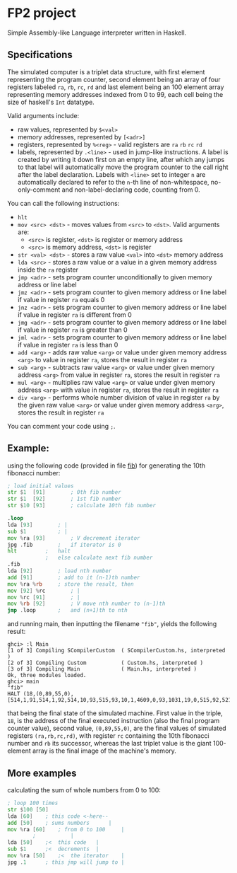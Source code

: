 # FP2 project
Simple Assembly-like Language interpreter written in Haskell.

## Specifications
The simulated computer is a triplet data structure, with first element representing the program counter, second element being an array of four registers labeled `ra`, `rb`, `rc`, `rd` and last element being an 100 element array representing memory addresses indexed from 0 to 99, each cell being the size of haskell's `Int` datatype.

Valid arguments include:
- raw values, represented by `$<val>`
- memory addresses, represented by `[<adr>]`
- registers, represented by `%<reg>` - valid registers are `ra` `rb` `rc` `rd`
- labels, represented by `.<line>` - used in jump-like instructions. A label is created by writing it down first on an empty line, after which any jumps to that label will automatically move the program counter to the call right after the label declaration. Labels with `<line>` set to integer `n` are automatically declared to refer to the `n`-th line of non-whitespace, no-only-comment and non-label-declaring code, counting from 0.

You can call the following instructions:
- `hlt`
- `mov <src> <dst>` - moves values from `<src>` to `<dst>`. Valid arguments are:
  - `<src>` is register, `<dst>` is register or memory address
  - `<src>` is memory address, `<dst>` is register
- `str <val> <dst>` - stores a raw value `<val>` into `<dst>` memory address
- `lda <src>` - stores a raw value or a value in a given memory address inside the `ra` register
- `jmp <adr>` - sets program counter unconditionally to given memory address or line label
- `jmz <adr>` - sets program counter to given memory address or line label if value in register `ra` equals 0
- `jnz <adr>` - sets program counter to given memory address or line label if value in register `ra` is different from 0
- `jmg <adr>` - sets program counter to given memory address or line label if value in register `ra` is greater than 0
- `jml <adr>` - sets program counter to given memory address or line label if value in register `ra` is less than 0
- `add <arg>` - adds raw value `<arg>` or value under given memory address `<arg>` to value in register `ra`, stores the result in register `ra`
- `sub <arg>` - subtracts raw value `<arg>` or value under given memory address `<arg>` from value in register `ra`, stores the result in register `ra`
- `mul <arg>` - multiplies raw value `<arg>` or value under given memory address `<arg>` with value in register `ra`, stores the result in register `ra`
- `div <arg>` - performs whole number division of value in register `ra` by the given raw value `<arg>` or value under given memory address `<arg>`, stores the result in register `ra`

You can comment your code using `;`.

## Example:
using the following code (provided in file [fib](https://github.com/Sulphur0/fp2project/blob/main/fib)) for generating the 10th fibonacci number:
```asm
; load initial values
str $1  [91]		; 0th fib number
str $1  [92]		; 1st fib number
str $10 [93]		; calculate 10th fib number

.loop
lda [93]		; |
sub $1			; |
mov %ra [93]		; V decrement iterator
jpg .fib		;   if iterator is 0
hlt			;   halt
			;   else calculate next fib number
.fib
lda [92]		; load nth number
add [91]		; add to it (n-1)th number
mov %ra %rb		; store the result, then
mov [92] %rc		; |
mov %rc [91]		; |
mov %rb [92]		; V move nth number to (n-1)th
jmp .loop		;   and (n+1)th to nth
```
and running main, then inputting the filename `"fib"`, yields the following result:

```
ghci> :l Main
[1 of 3] Compiling SCompilerCustom  ( SCompilerCustom.hs, interpreted )
[2 of 3] Compiling Custom           ( Custom.hs, interpreted )
[3 of 3] Compiling Main             ( Main.hs, interpreted )
Ok, three modules loaded.
ghci> main
"fib"
HALT (18,(0,89,55,0),[514,1,91,514,1,92,514,10,93,515,93,10,1,4609,0,93,1031,19,0,515,92,521,91,4353,0,1,8449,92,2,4609,2,91,4609,1,92,1028,9,0,0,0,0,0,0,0,0,0,0,0,0,0,0,0,0,0,0,0,0,0,0,0,0,0,0,0,0,0,0,0,0,0,0,0,0,0,0,0,0,0,0,0,0,0,0,0,0,0,0,0,0,0,0,55,89,0,0,0,0,0,0,0])
```

that being the final state of the simulated machine. First value in the triple, `18`, is the address of the final executed instruction (also the final program counter value), second value, `(0,89,55,0)`, are the final values of simulated registers `(ra,rb,rc,rd)`, with register `rc` containing the 10th fibonacci number and `rb` its successor, whereas the last triplet value is the giant 100-element array is the final image of the machine's memory.

## More examples
calculating the sum of whole numbers from 0 to 100:
```asm
; loop 100 times
str $100 [50]
lda [60]	; this code	<-here--
add [50]	; sums numbers		|
mov %ra [60]	; from 0 to 100		|
		;			|
lda [50]	;<	this code	|
sub $1		;<	decrements	|
mov %ra [50]	;<	the iterator	|
jpg .1		; this jmp will jump to |
```

